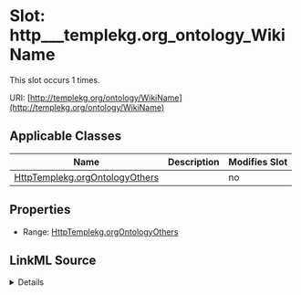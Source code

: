 

# Slot: http___templekg.org_ontology_WikiName




This slot occurs 1 times.


URI: [http://templekg.org/ontology/WikiName](http://templekg.org/ontology/WikiName)



<!-- no inheritance hierarchy -->





## Applicable Classes

| Name | Description | Modifies Slot |
| --- | --- | --- |
| [HttpTemplekg.orgOntologyOthers](../classes/HttpTemplekg.orgOntologyOthers.md) |  |  no  |







## Properties

* Range: [HttpTemplekg.orgOntologyOthers](../classes/HttpTemplekg.orgOntologyOthers.md)







## LinkML Source

<details>

```yaml
name: http___templekg.org_ontology_WikiName
from_schema: okns:climatepub4-kg
rank: 1000
slot_uri: http://templekg.org/ontology/WikiName
alias: http___templekg.org_ontology_WikiName
domain_of:
- http___templekg.org_ontology_Others
range: http___templekg.org_ontology_Others

```
</details>